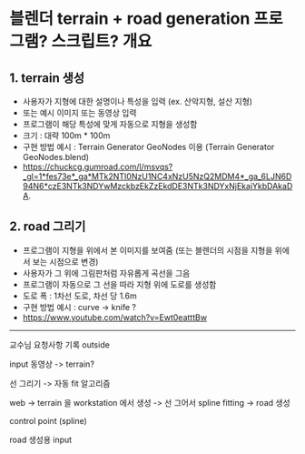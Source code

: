 # 블렌더 terrain + road generation 프로그램? 스크립트? 개요
## 1. terrain 생성
- 사용자가 지형에 대한 설명이나 특성을 입력 (ex. 산악지형, 설산 지형)
- 또는 예시 이미지 또는 동영상 입력
- 프로그램이 해당 특성에 맞게 자동으로 지형을 생성함
- 크기 : 대략 100m * 100m
- 구현 방법 예시 : Terrain Generator GeoNodes 이용 (Terrain Generator GeoNodes.blend)
- https://chuckcg.gumroad.com/l/msvqs?_gl=1*fes73e*_ga*MTk2NTI0NzU1NC4xNzU5NzQ2MDM4*_ga_6LJN6D94N6*czE3NTk3NDYwMzckbzEkZzEkdDE3NTk3NDYxNjEkajYkbDAkaDA.

## 2. road 그리기
- 프로그램이 지형을 위에서 본 이미지를 보여줌 (또는 블렌더의 시점을 지형을 위에서 보는 시점으로 변경)
- 사용자가 그 위에 그림판처럼 자유롭게 곡선을 그음
- 프로그램이 자동으로 그 선을 따라 지형 위에 도로를 생성함
- 도로 폭 : 1차선 도로, 차선 당 1.6m
- 구현 방법 예시 : curve -> knife ? 
- https://www.youtube.com/watch?v=Ewt0eatttBw

---

교수님 요청사항 기록
outside

input 동영상 -> terrain?

선 그리기 -> 자동 fit 알고리즘

web -> terrain 을 workstation 에서 생성 -> 선 그어서 spline fitting -> road 생성

control point (spline)

road 생성용 input